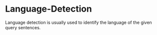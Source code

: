 # Language-Detection
Language detection is usually used to identify the language of the given query sentences.
